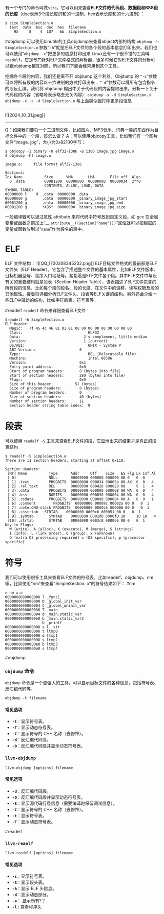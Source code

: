 
有一个专门的命令叫做`size`，它可以用来查看**ELF文件的代码段、数据段和BSS段的长度**（dec表示3个段长度的和的十进制，hex表示长度和的十六进制）：

```shell
$ size SimpleSection.o
  text  data  bss  dec  hex  filename
    95     8    4  107   6b  SimpleSection.o
```
#objdump
可以使用binutils的工具objdump来查看object内部的结构
`objdump -h SimpleSection.o`
参数“`-h`”就是把ELF文件的各个段的基本信息打印出来。我们也可以使用“`objdump –x`”把更多的信息打印出来
Linux还有一个很不错的工具叫`readelf`，它是专门针对ELF文件格式的解析器，很多时候它对ELF文件的分析可以跟objdump相互对照，所以我们下面会经常用到这个工具。

挖掘各个段的内容，我们还是离不开 objdump 这个利器。Objdump 的 `“-s`”参数可以将所有段的内容以十六进制的方式打印出来 `，“-d`”参数可以将所有包含指令的段反汇编。我们将 objdump 输出中关于代码段的内容提取出来，分析一下关于代码段的内容（省略号表示略去无关内容）
`objdump -s -d SimpleSection.o`
`objdump -x -s -d SimpleSection.o`
与上面类似但打印更多段信息

---

![[2024_10_31.jpeg]]

---
Q：如果我们要将一个二进制文件，比如图片、MP3音乐、词典一类的东西作为目标文件中的一个段，该怎么做？
A：可以使用objcopy工具，比如我们有一个图片文件“image. jpg”，大小为0x82100字节：
```shell
$ objcopy -I binary -O elf32-i386 -B i386 image.jpg image.o 
$ objdump -ht image.o

image.o:     file format elf32-i386

Sections:
Idx Name          Size      VMA       LMA       File off  Algn
  0 .data         00081200  00000000  00000000  00000034  2**0
                  CONTENTS, ALLOC, LOAD, DATA
SYMBOL TABLE:
00000000 l    d  .data  00000000 .data
00000000 g       .data  00000000 _binary_image_jpg_start
00081200 g       .data  00000000 _binary_image_jpg_end
00081200 g       *ABS*  00000000 _binary_image_jpg_size
```

一般编译器可以通过属性 attribute 来将代码中符号放到自定义段，如 gcc 在全局变量或函数之前加上“__ `attribute__((section(“name”)))`”属性就可以把相应的变量或函数放到以“`name`”作为段名的段中。

# ELF
ELF 文件结构：
![[QQ_1730308345232.png]]
ELF目标文件格式的最前部是ELF文件头（ELF Header），它包含了描述整个文件的基本属性，比如ELF文件版本、目标机器型号、程序入口地址等。紧接着是ELF文件各个段。其中ELF文件中与段有关的重要结构就是段表（Section Header Table），该表描述了ELF文件包含的所有段的信息，比如每个段的段名、段的长度、在文件中的偏移、读写权限及段的其他属性。接着将详细分析ELF文件头、段表等ELF关键的结构。另外还会介绍一些ELF中辅助的结构，比如字符串表、符号表等。

#readelf
`readelf` 命令来详细查看ELF文件
```shell
$readelf –h SimpleSection.o
ELF Header:
  Magic:   7f 45 4c 46 01 01 01 00 00 00 00 00 00 00 00 00
  Class:                              ELF32
  Data:                             2's complement, little endian
  Version:                          1 (current)
  OS/ABI:                             UNIX - System V
  ABI Version:                    0
  Type:                               REL (Relocatable file)
  Machine:                            Intel 80386
  Version:                        0x1
  Entry point address:            0x0
  Start of program headers:       0 (bytes into file)
  Start of section headers:       280 (bytes into file)
  Flags:                          0x0
  Size of this header:          52 (bytes)
  Size of program headers:        0 (bytes)
  Number of program headers:      0
  Size of section headers:        40 (bytes)
  Number of section headers:      11
  Section header string table index:  8
```

# 段表
可以使用 `readelf -S` 工具来查看ELF文件的段，它显示出来的结果才是真正的段表结构 
```shell
$ readelf -S SimpleSection.o
There are 11 section headers, starting at offset 0x118:

Section Headers:
 [Nr] Name          Type      Addr     Off    Size   ES Flg Lk Inf Al
 [ 0]               NULL      00000000 000000 000000 00 0   0  0
 [ 1] .text         PROGBITS  00000000 000034 00005b 00 AX  0  0   4
 [ 2] .rel.text     REL       00000000 000428 000028 08     9  1   4
 [ 3] .data         PROGBITS  00000000 000090 000008 00 WA  0  0   4
 [ 4] .bss          NOBITS    00000000 000098 000004 00 WA  0  0   4
 [ 5] .rodata       PROGBITS  00000000 000098 000004 00 A   0  0   1
 [ 6] .comment        PROGBITS  00000000 00009c 00002a 00 0   0  1
 [ 7] .note.GNU-stack PROGBITS  00000000 0000c6 000000 00 0   0  1
 [ 8] .shstrtab   STRTAB    00000000 0000c6 000051 00 0   0  1
 [ 9] .symtab       SYMTAB    00000000 0002d0 0000f0 10     10 10   4
 [10] .strtab       STRTAB    00000000 0003c0 000066 00 0   0  1
Key to Flags:
  W (write), A (alloc), X (execute), M (merge), S (strings)
  I (info), L (link order), G (group), x (unknown)
  O (extra OS processing required) o (OS specific), p (processor specific)
```

#  符号

我们可以使用很多工具来查看ELF文件的符号表，比如readelf、objdump、nm等，比如使用“nm”来查看“SimpleSection. o”的符号结果如下： #nm
```shell
> nm a.o     						  
0000000000000000 T _func1
0000000000000090 D _global_init_var
0000000000000004 C _global_uninit_var
0000000000000038 T _main
0000000000000094 d _main.static_var
00000000000000e0 b _main.static_var2
                 U _printf
0000000000000098 s l_.str
0000000000000000 t ltmp0
0000000000000090 d ltmp1
0000000000000098 s ltmp2
00000000000000e0 b ltmp3
00000000000000a0 s ltmp4
```
#objdump
###  `objdump` 命令
`objdump` 命令是一个更强大的工具，可以显示目标文件的各种信息，包括符号表、反汇编代码等。
```
objdump -t filename
```
####  常见选项
- **`-t`**：显示符号表。
- **`-T`**：显示动态符号表。
- **`-C`**：显示符号的 C++ 名称（去修饰）。
- **`-d`**：反汇编代码段。
- **`-D`**：反汇编代码段并显示动态符号表。

###  `llvm-objdump`

```
llvm-objdump [options] filename
```

#### 常见选项
- **`-d`**：反汇编代码段。
- **`-D`**：反汇编代码段并显示动态符号表。
- **`-S`**：显示源代码行号信息（需要编译时保留调试信息）。
- **`-C`**：显示符号的 C++ 名称（去修饰）。
- **`-t`**：显示符号表。
- **`-T`**：显示动态符号表。


#readelf
###  `llvm-reaelf`

```shell
llvm-readelf [options] filename
```

#### 常见选项
- **`-s`**：显示符号表。
- **`-S`**：显示段头表。
- **`-h`**：显示 ELF 头信息。
- **`-d`**：显示动态部分。
- **`-a`**： 显示所有?？
- **`-l`** :  查看程序头








